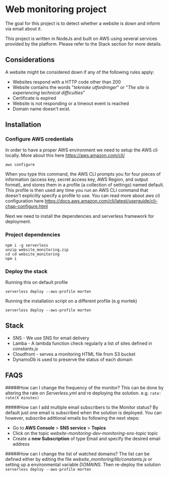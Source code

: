 # Web monitoring project

The goal for this project is to detect whether a website is down and inform via email about it.

This project is written in NodeJs and built on AWS using several services provided by the platform. Please refer to the Stack section for more details.

## Considerations

A website might be considered down if any of the following rules apply:

- Websites respond with a HTTP code other than 200
- Website contains the words "_tekniske utfordringer_" or "_The site is experiencing technical difficulties_"
- Certificate is expired
- Website is not responding or a timeout event is reached
- Domain name doesn't exist.


## Installation

### Configure AWS credentials

In order to have a proper AWS environment we need to setup the AWS cli locally.
More about this here https://aws.amazon.com/cli/

```
aws configure
```
When you type this command, the AWS CLI prompts you for four pieces of information (access key, secret access key, AWS Region, and output format), and stores them in a profile (a collection of settings) named default. This profile is then used any time you run an AWS CLI command that doesn't explicitly specify a profile to use.
You can read more about aws cli configuration here https://docs.aws.amazon.com/cli/latest/userguide/cli-chap-configure.html

Next we need to install the dependencies and serverless framework for deployment.

### Project dependencies

```
npm i -g serverless
unzip website_monitoring.zip
cd cd website_monitoring
npm i
```


### Deploy the stack

Running this on default profile
```
serverless deploy --aws-profile morten
```
Running the installation script on a different profile (e.g mortek)
```
serverless deploy --aws-profile morten
```


## Stack

- SNS - We use SNS for email delivery
- Lamba - A lambda function check regularly a list of sites defined in _constants.js_
- Cloudfront - serves a monitoring HTML file from S3 bucket
- DynamoDb is used to preserve the status of each domain

## FAQS

#####How can I change the frequency of the monitor?
This can be done by altering the rate on _Serverless.yml_ and re deploying the solution.
e.g. 
```rate: rate(X minutes)```

#####How can I add multiple email subscribers to the Monitor status?
By default just one email is subscribed when the solution is deployed. You can however, subscribe adittional emails bu following the next steps:
- Go to **AWS Console** > **SNS service** > **Topics**
- Click on the topic _website-monitoring-dev-monitoring-sns-topic_ topic
- Create a **new Subscription** of type Email and specify the desired email address
    

#####How can I change the list of watched domains?
The list can be defined either by editing the file _website_monitoring/lib/constants.js_ or setting up a environmental variable _DOMAINS_.
Then re-deploy the solution
```serverless deploy --aws-profile morten```
